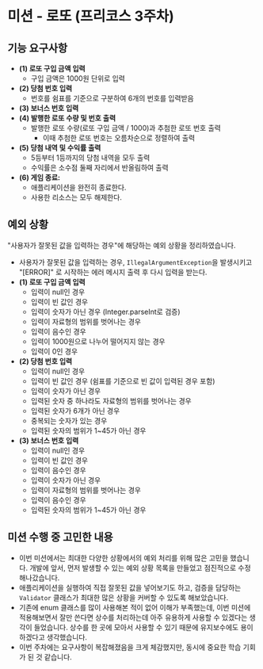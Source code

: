 # 미션 - 로또 (프리코스 3주차)
## 기능 요구사항

- **(1) 로또 구입 금액 입력**
    - 구입 금액은 1000원 단위로 입력
- **(2) 당첨 번호 입력**
    - 번호를 쉼표를 기준으로 구분하여 6개의 번호를 입력받음
- **(3) 보너스 번호 입력**
- **(4) 발행한 로또 수량 및 번호 출력**
    - 발행한 로또 수량(로또 구입 금액 / 1000)과 추첨한 로또 번호 출력
      - 이때 추첨한 로또 번호는 오름차순으로 정렬하여 출력
- **(5) 당첨 내역 및 수익률 출력**
  - 5등부터 1등까지의 당첨 내역을 모두 출력
  - 수익률은 소수점 둘째 자리에서 반올림하여 출력
- **(6) 게임 종료:**
    - 애플리케이션을 완전히 종료한다.
    - 사용한 리소스는 모두 해제한다.

## 예외 상황
"사용자가 잘못된 값을 입력하는 경우"에 해당하는 예외 상황을 정리하였습니다.
- 사용자가 잘못된 값을 입력하는 경우, `IllegalArgumentException`을 발생시키고 "[ERROR]" 로 시작하는 에러 메시지 출력 후 다시 입력을 받는다.
- **(1) 로또 구입 금액 입력**
  - 입력이 null인 경우
  - 입력이 빈 값인 경우
  - 입력이 숫자가 아닌 경우 (Integer.parseInt로 검증)
  - 입력이 자료형의 범위를 벗어나는 경우
  - 입력이 음수인 경우
  - 입력이 1000원으로 나누어 떨어지지 않는 경우
  - 입력이 0인 경우
- **(2) 당첨 번호 입력**
  - 입력이 null인 경우
  - 입력이 빈 값인 경우 (쉼표를 기준으로 빈 값이 입력된 경우 포함)
  - 입력이 숫자가 아닌 경우
  - 입력된 숫자 중 하나라도 자료형의 범위를 벗어나는 경우
  - 입력된 숫자가 6개가 아닌 경우
  - 중복되는 숫자가 있는 경우
  - 입력된 숫자의 범위가 1~45가 아닌 경우
- **(3) 보너스 번호 입력**
  - 입력이 null인 경우
  - 입력이 빈 값인 경우
  - 입력이 음수인 경우
  - 입력이 숫자가 아닌 경우
  - 입력이 자료형의 범위를 벗어나는 경우
  - 입력이 음수인 경우
  - 입력된 숫자의 범위가 1~45가 아닌 경우

## 미션 수행 중 고민한 내용
- 이번 미션에서는 최대한 다양한 상황에서의 예외 처리를 위해 많은 고민을 했습니다. 개발에 앞서, 먼저 발생할 수 있는 예외 상황 목록을 만들었고 점진적으로 수정해나갔습니다.
- 애플리케이션을 실행하여 직접 잘못된 값을 넣어보기도 하고, 검증을 담당하는 `Validator` 클래스가 최대한 많은 상황을 커버할 수 있도록 해보았습니다.
- 기존에 enum 클래스를 많이 사용해본 적이 없어 이해가 부족했는데, 이번 미션에 적용해보면서 잘만 쓴다면 상수를 처리하는데 아주 유용하게 사용할 수 있겠다는 생각이 들었습니다. 상수를 한 곳에 모아서 사용할 수 있기 때문에 유지보수에도 용이하겠다고 생각했습니다.
- 이번 주차에는 요구사항이 복잡해졌음을 크게 체감했지만, 동시에 중요한 학습 기회가 된 것 같습니다.